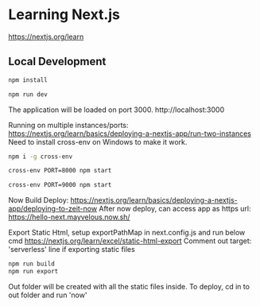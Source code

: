 # Learning Next.js

https://nextjs.org/learn

## Local Development

```bash
npm install

npm run dev
```

The application will be loaded on port 3000. http://localhost:3000

Running on multiple instances/ports: https://nextjs.org/learn/basics/deploying-a-nextjs-app/run-two-instances 
Need to install cross-env on Windows to make it work.

```bash
npm i -g cross-env

cross-env PORT=8000 npm start

cross-env PORT=9000 npm start
```

Now Build Deploy: https://nextjs.org/learn/basics/deploying-a-nextjs-app/deploying-to-zeit-now
After now deploy, can access app as https url: https://hello-next.mayvelous.now.sh/ 

Export Static Html, setup exportPathMap in next.config.js and run below cmd
https://nextjs.org/learn/excel/static-html-export
Comment out target: 'serverless' line if exporting static files

```bash
npm run build
npm run export
```

Out folder will be created with all the static files inside. To deploy, cd in to out folder and run 'now'